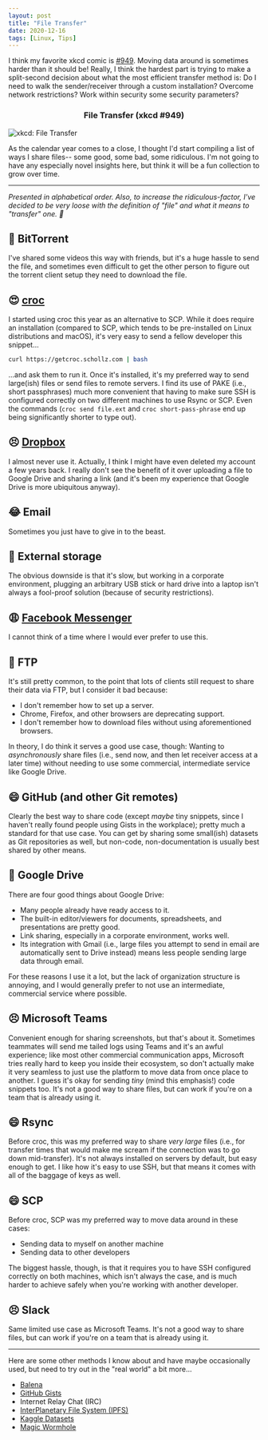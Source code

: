 ```yaml
---
layout: post
title: "File Transfer"
date: 2020-12-16
tags: [Linux, Tips]
---
```


I think my favorite xkcd comic is
[#949](https://imgs.xkcd.com/comics/file_transfer.png).  Moving data around is
sometimes harder than it should be! Really, I think the hardest part is trying
to make a split-second decision about what the most efficient transfer method
is: Do I need to walk the sender/receiver through a custom installation?
Overcome network restrictions? Work within security some security parameters?

<h3 style="text-align: center;">File Transfer (xkcd #949)</h3>

![xkcd: File Transfer](https://imgs.xkcd.com/comics/file_transfer.png "Everytime
you email a file to yourself so you can pull it up on your friend's laptop, Tim
Berners-Lee sheds a single tear.")

As the calendar year comes to a close, I thought I'd start compiling a list of
ways I share files-- some good, some bad, some ridiculous. I'm not going to
have any especially novel insights here, but think it will be a fun collection
to grow over time.

---

_Presented in alphabetical order. Also, to increase the ridiculous-factor, I've
decided to be very loose with the definition of "file" and what it means to
"transfer" one. 🐒_

## 🙁 BitTorrent

I've shared some videos this way with friends, but it's a huge hassle to send
the file, and sometimes even difficult to get the other person to figure out
the torrent client setup they need to download the file.

## 😍 [croc](https://github.com/schollz/croc)

I started using croc this year as an alternative to SCP. While it does require
an installation (compared to SCP, which tends to be pre-installed on Linux
distributions and macOS), it's very easy to send a fellow developer this
snippet...

```bash
curl https://getcroc.schollz.com | bash
```

...and ask them to run it. Once it's installed, it's my preferred way to send
large(ish) files or send files to remote servers. I find its use of PAKE (i.e.,
short passphrases) much more convenient that having to make sure SSH is
configured correctly on two different machines to use Rsync or SCP. Even the
commands (`croc send file.ext` and `croc short-pass-phrase` end up being
significantly shorter to type out).

## 😣 [Dropbox](https://www.dropbox.com/)

I almost never use it. Actually, I think I might have even deleted my account
a few years back. I really don't see the benefit of it over uploading a file to
Google Drive and sharing a link (and it's been my experience that Google Drive
is more ubiquitous anyway).

## 😂 Email

Sometimes you just have to give in to the beast.

## 🙁 External storage

The obvious downside is that it's slow, but working in a corporate environment,
plugging an arbitrary USB stick or hard drive into a laptop isn't always
a fool-proof solution (because of security restrictions).

## 😩 [Facebook Messenger](https://www.messenger.com/)

I cannot think of a time where I would ever prefer to use this.

## 🙁 FTP

It's still pretty common, to the point that lots of clients still request to
share their data via FTP, but I consider it bad because:

- I don't remember how to set up a server.
- Chrome, Firefox, and other browsers are deprecating support.
- I don't remember how to download files without using aforementioned
  browsers.

In theory, I do think it serves a good use case, though: Wanting to
_asynchronously_ share files (i.e., send now, and then let receiver access at
a later time) without needing to use some commercial, intermediate service like
Google Drive.

## 😄 GitHub (and other Git remotes)

Clearly the best way to share code (except _maybe_ tiny snippets, since
I haven't really found people using Gists in the workplace); pretty much
a standard for that use case. You can get by sharing some small(ish) datasets
as Git repositories as well, but non-code, non-documentation is usually best
shared by other means.

## 🙂 Google Drive

There are four good things about Google Drive:

- Many people already have ready access to it.
- The built-in editor/viewers for documents, spreadsheets, and presentations
  are pretty good.
- Link sharing, especially in a corporate environment, works well.
- Its integration with Gmail (i.e., large files you attempt to send in email
  are automatically sent to Drive instead) means less people sending large data
  through email.

For these reasons I use it a lot, but the lack of organization structure is
annoying, and I would generally prefer to not use an intermediate, commercial
service where possible.

## 😣 Microsoft Teams

Convenient enough for sharing screenshots, but that's about it. Sometimes
teammates will send me tailed logs using Teams and it's an awful experience;
like most other commercial communication apps, Microsoft tries really hard to
keep you inside their ecosystem, so don't actually make it very seamless to
just use the platform to move data from once place to another. I guess it's
okay for sending _tiny_ (mind this emphasis!) code snippets too. It's not
a good way to share files, but can work if you're on a team that is already
using it.

## 😄 Rsync

Before croc, this was my preferred way to share _very large_ files (i.e., for
transfer times that would make me scream if the connection was to go down
mid-transfer). It's not always installed on servers by default, but easy enough
to get. I like how it's easy to use SSH, but that means it comes with all of
the baggage of keys as well.

## 😄 SCP

Before croc, SCP was my preferred way to move data around in these cases:

- Sending data to myself on another machine
- Sending data to other developers

The biggest hassle, though, is that it requires you to have SSH configured
correctly on both machines, which isn't always the case, and is much harder to
achieve safely when you're working with another developer.

## 😣 Slack

Same limited use case as Microsoft Teams. It's not a good way to share files,
but can work if you're on a team that is already using it.

---

Here are some other methods I know about and have maybe occasionally used,
but need to try out in the "real world" a bit more...

- [Balena](https://www.balena.io/)
- [GitHub Gists](https://gist.github.com/)
- Internet Relay Chat (IRC)
- [InterPlanetary File System (IPFS)](https://github.com/ipfs/ipfs)
- [Kaggle Datasets](https://www.kaggle.com/datasets)
- [Magic Wormhole](https://github.com/warner/magic-wormhole)
